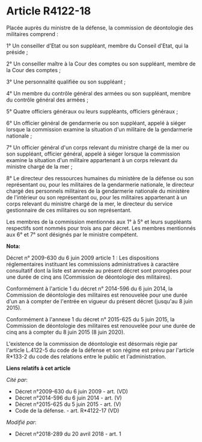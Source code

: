 # Article R4122-18

Placée auprès du ministre de la défense, la commission de déontologie des militaires comprend :

1° Un conseiller d'Etat ou son suppléant, membre du Conseil d'Etat, qui la préside ;

2° Un conseiller maître à la Cour des comptes ou son suppléant, membre de la Cour des comptes ;

3° Une personnalité qualifiée ou son suppléant ;

4° Un membre du contrôle général des armées ou son suppléant, membre du contrôle général des armées ;

5° Quatre officiers généraux ou leurs suppléants, officiers généraux ;

6° Un officier général de gendarmerie ou son suppléant, appelé à siéger lorsque la commission examine la situation d'un
militaire de la gendarmerie nationale ;

7° Un officier général d'un corps relevant du ministre chargé de la mer ou son suppléant, officier général, appelé à siéger
lorsque la commission examine la situation d'un militaire appartenant à un corps relevant du ministre chargé de la mer ;

8° Le directeur des ressources humaines du ministère de la défense ou son représentant ou, pour les militaires de la
gendarmerie nationale, le directeur chargé des personnels militaires de la gendarmerie nationale du ministère de l'intérieur
ou son représentant ou, pour les militaires appartenant à un corps relevant du ministre chargé de la mer, le directeur du
service gestionnaire de ces militaires ou son représentant.

Les membres de la commission mentionnés aux 1° à 5° et leurs suppléants respectifs sont nommés pour trois ans par décret. Les
membres mentionnés aux 6° et 7° sont désignés par le ministre compétent.

**Nota:**

Décret n° 2009-630 du 6 juin 2009 article 1 : Les dispositions réglementaires instituant les commissions administratives à
caractère consultatif dont la liste est annexée au présent décret sont prorogées pour une durée de cinq ans (Commission de
déontologie des militaires).

Conformément à l'article 1 du décret n° 2014-596 du 6 juin 2014, la Commission de déontologie des militaires est renouvelée
pour une durée d'un an à compter de l'entrée en vigueur du présent décret (jusqu'au 8 juin 2015).

Conformément à l'annexe 1 du décret n° 2015-625 du 5 juin 2015, la Commission de déontologie des militaires est renouvelée
pour une durée de cinq ans à compter du 8 juin 2015 (8 juin 2020).

L'existence de la commission de déontologie est désormais régie par l'article L.4122-5 du code de la défense et son régime
est prévu par l'article R*133-2 du code des relations entre le public et l'administration.

**Liens relatifs à cet article**

_Cité par_:

  - Décret n°2009-630 du 6 juin 2009 - art. (VD)
  - Décret n°2014-596 du 6 juin 2014 - art. (V)
  - Décret n°2015-625 du 5 juin 2015 - art. (V)
  - Code de la défense. - art. R*4122-17 (VD)

_Modifié par_:

  - Décret n°2018-289 du 20 avril 2018 - art. 1
